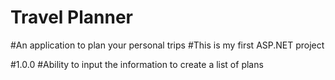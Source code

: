 # Travel Planner
#An application to plan your personal trips
#This is my first ASP.NET project

#1.0.0
#Ability to input the information to create a list of plans
